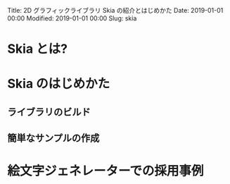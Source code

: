 Title: 2D グラフィックライブラリ Skia の紹介とはじめかた
Date: 2019-01-01 00:00
Modified: 2019-01-01 00:00
Slug: skia

# Skia とは?

# Skia のはじめかた
## ライブラリのビルド
## 簡単なサンプルの作成

# 絵文字ジェネレーターでの採用事例
